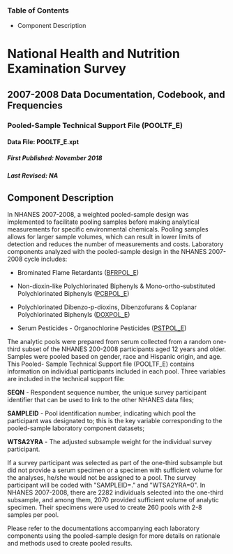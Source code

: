 ### Table of Contents

  * Component Description

# National Health and Nutrition Examination Survey

## 2007-2008 Data Documentation, Codebook, and Frequencies

### Pooled-Sample Technical Support File (POOLTF_E)

####  Data File: POOLTF_E.xpt

##### First Published: November 2018

##### Last Revised: NA

## Component Description

In NHANES 2007-2008, a weighted pooled-sample design was implemented to
facilitate pooling samples before making analytical measurements for specific
environmental chemicals. Pooling samples allows for larger sample volumes,
which can result in lower limits of detection and reduces the number of
measurements and costs. Laboratory components analyzed with the pooled-sample
design in the NHANES 2007-2008 cycle includes:

  * Brominated Flame Retardants ([BFRPOL_E](https://wwwn.cdc.gov/Nchs/Nhanes/2007-2008/BFRPOL_E.htm))

  * Non-dioxin-like Polychlorinated Biphenyls & Mono-ortho-substituted Polychlorinated Biphenyls ([PCBPOL_E](https://wwwn.cdc.gov/Nchs/Nhanes/2007-2008/PCBPOL_E.htm))

  * Polychlorinated Dibenzo-p-dioxins, Dibenzofurans & Coplanar Polychlorinated Biphenyls ([DOXPOL_E](https://wwwn.cdc.gov/Nchs/Nhanes/2007-2008/DOXPOL_E.htm)) 

  * Serum Pesticides - Organochlorine Pesticides ([PSTPOL_E](https://wwwn.cdc.gov/Nchs/Nhanes/2007-2008/PSTPOL_E.htm))

The analytic pools were prepared from serum collected from a random one-third
subset of the NHANES 200-2008 participants aged 12 years and older. Samples
were pooled based on gender, race and Hispanic origin, and age. This Pooled-
Sample Technical Support file (POOLTF_E) contains information on individual
participants included in each pool. Three variables are included in the
technical support file:

**SEQN** - Respondent sequence number, the unique survey participant
identifier that can be used to link to the other NHANES data files;

**SAMPLEID** \- Pool identification number, indicating which pool the
participant was designated to; this is the key variable corresponding to the
pooled-sample laboratory component datasets;

**WTSA2YRA** \- The adjusted subsample weight for the individual survey
participant.

If a survey participant was selected as part of the one-third subsample but
did not provide a serum specimen or a specimen with sufficient volume for the
analyses, he/she would not be assigned to a pool. The survey participant will
be coded with "SAMPLEID=." and "WTSA2YRA=0".  In NHANES 2007-2008, there are
2282 individuals selected into the one-third subsample, and among them, 2070
provided sufficient volume of analytic specimen. Their specimens were used to
create 260 pools with 2-8 samples per pool.

Please refer to the documentations accompanying each laboratory components
using the pooled-sample design for more details on rationale and methods used
to create pooled results.

